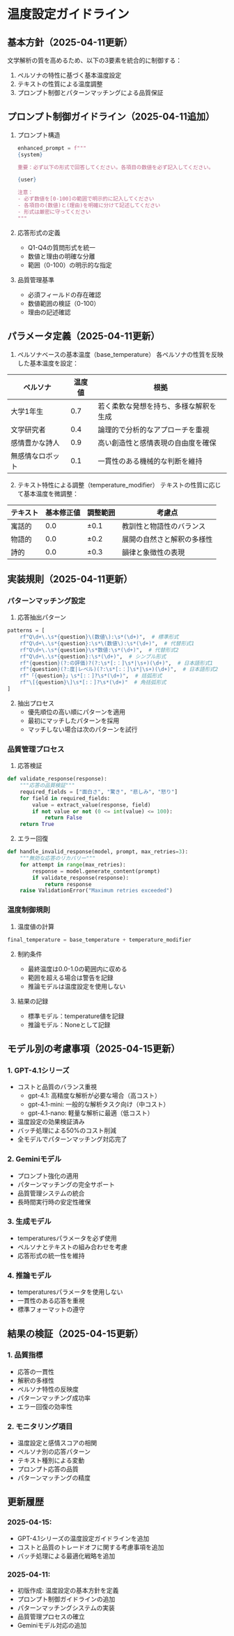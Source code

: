# 温度設定ガイドライン

## 基本方針（2025-04-11更新）
文学解析の質を高めるため、以下の3要素を統合的に制御する：
1. ペルソナの特性に基づく基本温度設定
2. テキストの性質による温度調整
3. プロンプト制御とパターンマッチングによる品質保証

## プロンプト制御ガイドライン（2025-04-11追加）
1. プロンプト構造
   ```python
   enhanced_prompt = f"""
   {system}

   重要：必ず以下の形式で回答してください。各項目の数値を必ず記入してください。

   {user}

   注意：
   - 必ず数値を[0-100]の範囲で明示的に記入してください
   - 各項目の(数値)と(理由)を明確に分けて記述してください
   - 形式は厳密に守ってください
   """
   ```

2. 応答形式の定義
   - Q1-Q4の質問形式を統一
   - 数値と理由の明確な分離
   - 範囲（0-100）の明示的な指定

3. 品質管理基準
   - 必須フィールドの存在確認
   - 数値範囲の検証（0-100）
   - 理由の記述確認

## パラメータ定義（2025-04-11更新）

1. ペルソナベースの基本温度（base_temperature）
各ペルソナの性質を反映した基本温度を設定：

| ペルソナ | 温度値 | 根拠 |
|---------|--------|------|
| 大学1年生 | 0.7 | 若く柔軟な発想を持ち、多様な解釈を生成 |
| 文学研究者 | 0.4 | 論理的で分析的なアプローチを重視 |
| 感情豊かな詩人 | 0.9 | 高い創造性と感情表現の自由度を確保 |
| 無感情なロボット | 0.1 | 一貫性のある機械的な判断を維持 |

2. テキスト特性による調整（temperature_modifier）
テキストの性質に応じて基本温度を微調整：

| テキスト | 基本修正値 | 調整範囲 | 考慮点 |
|---------|------------|----------|--------|
| 寓話的 | 0.0 | ±0.1 | 教訓性と物語性のバランス |
| 物語的 | 0.0 | ±0.2 | 展開の自然さと解釈の多様性 |
| 詩的 | 0.0 | ±0.3 | 韻律と象徴性の表現 |

## 実装規則（2025-04-11更新）

### パターンマッチング設定
1. 応答抽出パターン
```python
patterns = [
    rf"Q\d+\.\s*{question}\(数値\):\s*(\d+)",  # 標準形式
    rf"Q\d+\.\s*{question}:\s*\(数値\):\s*(\d+)",  # 代替形式1
    rf"Q\d+\.\s*{question}\s*数値:\s*(\d+)",  # 代替形式2
    rf"Q\d+\.\s*{question}:\s*(\d+)",  # シンプル形式
    rf"{question}(?:の評価)?(?:\s*[:：]\s*|\s+)(\d+)",  # 日本語形式1
    rf"{question}(?:度|レベル)(?:\s*[:：]\s*|\s+)(\d+)",  # 日本語形式2
    rf"「{question}」\s*[:：]?\s*(\d+)",  # 括弧形式
    rf"\[{question}\]\s*[:：]?\s*(\d+)"  # 角括弧形式
]
```

2. 抽出プロセス
   - 優先順位の高い順にパターンを適用
   - 最初にマッチしたパターンを採用
   - マッチしない場合は次のパターンを試行

### 品質管理プロセス
1. 応答検証
```python
def validate_response(response):
    """応答の品質検証"""
    required_fields = ["面白さ", "驚き", "悲しみ", "怒り"]
    for field in required_fields:
        value = extract_value(response, field)
        if not value or not (0 <= int(value) <= 100):
            return False
    return True
```

2. エラー回復
```python
def handle_invalid_response(model, prompt, max_retries=3):
    """無効な応答のリカバリー"""
    for attempt in range(max_retries):
        response = model.generate_content(prompt)
        if validate_response(response):
            return response
    raise ValidationError("Maximum retries exceeded")
```

### 温度制御規則
1. 温度値の計算
```python
final_temperature = base_temperature + temperature_modifier
```

2. 制約条件
   - 最終温度は0.0-1.0の範囲内に収める
   - 範囲を超える場合は警告を記録
   - 推論モデルは温度設定を使用しない

3. 結果の記録
   - 標準モデル：temperature値を記録
   - 推論モデル：Noneとして記録

## モデル別の考慮事項（2025-04-15更新）

### 1. GPT-4.1シリーズ
- コストと品質のバランス重視
  - gpt-4.1: 高精度な解析が必要な場合（高コスト）
  - gpt-4.1-mini: 一般的な解析タスク向け（中コスト）
  - gpt-4.1-nano: 軽量な解析に最適（低コスト）
- 温度設定の効果検証済み
- バッチ処理による50%のコスト削減
- 全モデルでパターンマッチング対応完了

### 2. Geminiモデル
- プロンプト強化の適用
- パターンマッチングの完全サポート
- 品質管理システムの統合
- 長時間実行時の安定性確保

### 3. 生成モデル
- temperaturesパラメータを必ず使用
- ペルソナとテキストの組み合わせを考慮
- 応答形式の統一性を維持

### 4. 推論モデル
- temperaturesパラメータを使用しない
- 一貫性のある応答を重視
- 標準フォーマットの遵守

## 結果の検証（2025-04-15更新）

### 1. 品質指標
- 応答の一貫性
- 解釈の多様性
- ペルソナ特性の反映度
- パターンマッチング成功率
- エラー回復の効率性

### 2. モニタリング項目
- 温度設定と感情スコアの相関
- ペルソナ別の応答パターン
- テキスト種別による変動
- プロンプト応答の品質
- パターンマッチングの精度

## 更新履歴
### 2025-04-15:
- GPT-4.1シリーズの温度設定ガイドラインを追加
- コストと品質のトレードオフに関する考慮事項を追加
- バッチ処理による最適化戦略を追加

### 2025-04-11:
- 初版作成: 温度設定の基本方針を定義
- プロンプト制御ガイドラインの追加
- パターンマッチングシステムの実装
- 品質管理プロセスの確立
- Geminiモデル対応の追加
